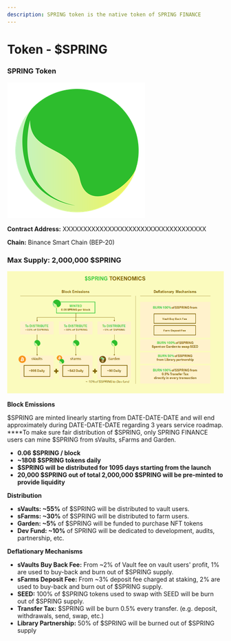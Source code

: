```yaml
---
description: SPRING token is the native token of SPRING FINANCE
---
```


# Token - $SPRING

### SPRING Token

![$SPRING](.gitbook/assets/image%20%2818%29.png)

**Contract Address:** XXXXXXXXXXXXXXXXXXXXXXXXXXXXXXXXXXX

**Chain:** Binance Smart Chain \(BEP-20\)

### **Ma**x Supply: 2,000,000 $SPRING

![](.gitbook/assets/image%20%2864%29.png)

**Block Emissions**

$SPRING are minted linearly starting from DATE-DATE-DATE and will end approximately during DATE-DATE-DATE regarding 3 years service roadmap.  
****To make sure fair distribution of $SPRING, only SPRING FINANCE users can mine $SPRING from sVaults, sFarms and Garden.

* **0.06 $SPRING / block**
* **~1808 $SPRING tokens daily**
* **$SPRING will be distributed for 1095 days starting from the launch**
* **20,000 $SPRING out of total 2,000,000 $SPRING will be pre-minted to provide liquidity**

**Distribution**

* **sVaults: ~55%** of $SPRING will be distributed to vault users.
* **sFarms: ~30%** of $SPRING will be distributed to farm users. 
* **Garden: ~5%** of $SPRING will be funded to purchase NFT tokens
* **Dev Fund: ~10%** of SPRING will be dedicated to development, audits, partnership, etc.

**Deflationary Mechanisms**

* **sVaults Buy Back Fee:** From ~2% of Vault fee on vault users' profit, 1% are used to buy-back and burn out of $SPRING supply.
* **sFarms Deposit Fee:** From ~3% deposit fee charged at staking, 2% are used to buy-back and burn out of $SPRING supply.
* **SEED:** 100% of $SPRING tokens used to swap with SEED will be burn out of $SPRING supply.
* **Transfer Tax:** $SPRING will be burn 0.5% every transfer. \(e.g. deposit, withdrawals, send, swap, etc.\)
* **Library Partnership:** 50% of $SPRING will be burned out of $SPRING supply

